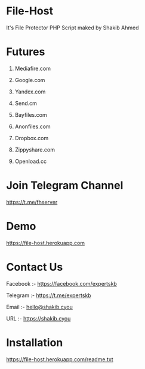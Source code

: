 # File-Host

It's File Protector PHP Script maked by Shakib Ahmed

# Futures

1. Mediafire.com

2. Google.com

3. Yandex.com

4. Send.cm

5. Bayfiles.com

6. Anonfiles.com
 
7. Dropbox.com

8. Zippyshare.com

9. Openload.cc

# Join Telegram Channel

https://t.me/fhserver

# Demo

https://file-host.herokuapp.com

# Contact Us

Facebook :- https://facebook.com/expertskb

Telegram :- https://t.me/expertskb

Email :- hello@shakib.cyou

URL :- https://shakib.cyou


# Installation

https://file-host.herokuapp.com/readme.txt
